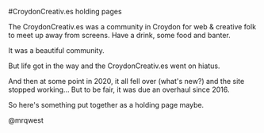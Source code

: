 #CroydonCreativ.es holding pages

The CroydonCreativ.es was a community in Croydon for web & creative folk to meet up away from screens. Have a drink, some food and banter.

It was a beautiful community.

But life got in the way and the CroydonCreativ.es went on hiatus.

And then at some point in 2020, it all fell over (what's new?) and the site stopped working... But to be fair, it was due an overhaul since 2016.

So here's something put together as a holding page maybe.


@mrqwest
